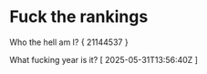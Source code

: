 # Fuck the rankings

Who the hell am I?
{ 21144537 }

What fucking year is it?
[ 2025-05-31T13:56:40Z ]
